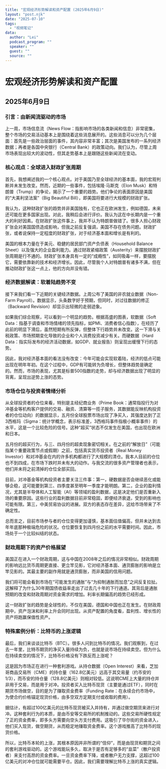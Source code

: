 ```yaml
---
title: "宏观经济形势解读和资产配置 (2025年6月9日)"
layout: "post.njk"  
date: "2025-07-10"
tags:
  - "视频笔记"
data:
  author: "Lei"
  podcast_program: ""
  speaker: ""
  guest: "" 
  source: ""
---
```


<div class="container">

# 宏观经济形势解读和资产配置

## 2025年6月9日

### 引言：由新闻流驱动的市场

上一周，市场信息流（<span class="term">News
Flow</span>：指影响市场的各类新闻和信息）非常密集，整个市场的交易活动基本上是围绕着这些消息展开的。这些消息可以分为几个层面：首先是一些政治层面的事件，其内容非常丰富；其次是美国发布的一系列经济数据；再者是各国中央银行（<span class="term">Central
Bank</span>）的政策动向。我们认为，尽管上周市场表现出较大的波动性，但其走势基本上是跟随这些新闻流在变动。

### 核心观点：全球进入财政扩张周期

首先，我想阐述我的一个核心观点。对于美国乃至全球经济的基本面，我的宏观判断并未发生改变。然而，近期的一些事件，包括埃隆·马斯克（Elon
Musk）和特朗普（Trump）的争论，揭示了一个重要的趋势。他们争论的表面原因是美国的“大美利坚法案”（<span class="term">Big
Beautiful Bill</span>），即美国将要进行大规模的财政扩张。

我认为，这种财政扩张的趋势并非美国独有，它也正在欧洲发生，例如德国，未来还可能在更多国家出现。对此，我稍后会进行评价。我认为这在中长期内是一个重大的利好因素。在财政扩张这件事上，我并不认为特朗普做错了。很多人担心财政扩张会对美国国债造成影响，但我之前反复强调，美国不存在债务问题。财政扩张，或者说保持一定程度的财政扩张，对于经济基本面和增长是有利的。

美国的根本力量在于美元、稳健的居民部门资产负债表（<span class="term">Household
Balance
Sheet</span>）以及强大的企业盈利能力。通过财政紧缩政策（<span class="term">Austerity</span>）来摆脱财政扩张周期是行不通的。财政扩张本身具有一定的“成瘾性”，如同吸毒一样，要摆脱它，需要依靠新的技术和经济增长。因此，尽管我个人对特朗普有诸多不满，但在推动财政扩张这一点上，他的方向并没有错。

### 经济数据解读：软着陆趋势不变

接下来我们看一下近期的关键经济数据。上周公布了美国的非农就业数据（<span class="term">Non-Farm
Payroll</span>）。数据显示，头条数字好于预期，但同时，对过往数据的修正（<span class="term">Backward
Revision</span>）却显示出轻微的走弱迹象。

如果我们综合观察，可以看到一个明显的趋势。根据高盛的图表，软数据（<span class="term">Soft
Data</span>：指基于调查和市场情绪的领先指标，如PMI、消费者信心指数），在经历了此前的明显下滑后，虽然短期有所反弹，但整体下行趋势并未改变。这一下滑与关税政策、市场预期变化导致的企业和个人消费投资减少有关。而硬数据（<span class="term">Hard
Data</span>：指实际发布的经济活动数据，如GDP、就业报告）则呈现出缓慢下行的态势。

因此，我对经济基本面的看法没有改变：今年可能会实现软着陆，经济的低点可能出现在明年年初。在这个过程中，GDP有可能转为负增长，但整体趋势是确定的。然而，市场的表现，尤其是标普500指数的走势，却与经济数据出现了明显的背离，呈现出逆势上涨的态势。

### 市场仓位与投资者情绪分析

从全球投资者的仓位来看，特别是主经纪商业务（<span class="term">Prime
Book</span>：通常指投行为对冲基金等机构客户提供的交易、融资、清算等一揽子服务，其数据能反映机构投资者的仓位动向）的数据显示，五月份全球股票市场出现了净买入，其强度达到了正3西格玛（<span class="term">Sigma</span>：统计学概念，表示标准差，3西格玛事件指极小概率事件）的水平，这是一个比较危险的信号。这种“超买”状态不仅发生在美国，也出现在欧洲和日本。

五月份的超买行为，与三、四月份的超卖现象密切相关。在之前的“解放日”（可能指某个重要政策节点或假期）之前，包括真实货币投资者（Real
Money
Investor）和对冲基金在内的许多机构都进行了大规模的清仓。我本人目前的仓位也不到四成，在市场下跌时并未有大的动作。与我交流的很多资产管理者也表示，他们并未将之前清掉的仓位全部买回。

目前，对冲基金等机构投资者主要关注三件事：第一，硬数据是否会继续恶化或能够企稳，这可能要到第三、四季度甚至明年一季度才能明朗。第二，企业的盈利情况，尤其是半导体和人工智能（AI）等领域的盈利数据，这是决定他们是否重新入场的重要原因。这些行业的盈利数据目前非常稳固，即便经济衰退，受到的影响也可能有限。第三，中美贸易协议的进展。双方的表态存在差异，这给市场带来了不确定性。

总而言之，目前市场参与者的仓位变得更加谨慎，基本面估值偏高，但并未达到去年年底那种极端危险的状况。仓位要恢复到四月份之前的水平需要时间。因此，市场处于一个比较纠结的状态。

### 财政周期下的资产价格展望

美国正在进入一个财政周期，这与中国在2008年之后的情况非常相似。财政周期的影响远比货币周期更直接、更立竿见影，它对经济基本面、通货膨胀的影响是立竿见影的。其最主要的副作用就是通货膨胀，而非美国的信用问题。

我们将可能会看到市场在“可能发生的通胀”与“为抑制通胀而加息”之间反复拉扯。这解释了为什么30年期国债收益率走出了过去几十年的下行通道。其背后是通胀预期的改变和财政周期对资金需求的增加。利率长期偏高的趋势已经形成。

这一财政扩张的趋势是全球性的，不仅在美国，德国和中国也正在发生。在财政周期中，资产泡沫和利率上升会同时出现。从资产配置的角度看，盈利性、增长性的资产将跑赢保值性资产。

### 特殊案例分析：比特币的上涨逻辑

最后，我们来谈谈比特币（BTC）。很多人问到比特币的情况。我们观察到，在过去一年里，比特币期货的净买入量持续为负，也就是说市场在持续卖空。但为什么在持续卖空的情况下，比特币价格没有下跌反而上涨呢？

这是因为市场正在进行一种套利游戏。从持仓数据（Open
Interest）来看，芝加哥商品交易所（CME）的持仓量（162.8亿美元）远高于其交易量（约币安的1/3），而币安的持仓量（128.8亿美元）则相对较低。这说明CME上大量的持仓并非用于交易，而是用于对冲。投资者买入比特币现货（主要是通过ETF），同时在期货市场做空，目的是为了赚取资金费率（<span class="term">Funding
Rate</span>：在永续合约市场中，为使合约价格锚定现货价格，由多空双方定期支付或收取的费用）。

据估计，有超过100亿美元的比特币现货被买入并持有，并通过做空期货来进行对冲。这种套利行为的本质，是由币安等交易所的机制推动的。这些交易所硬性规定了正的资金费率，即多头方需要向空头方支付费用。这吸引了华尔街的资金进入，他们买入现货，做空期货，从而稳定地赚取资金费率。这个游戏推高了比特币的现货价格。

所以，比特币本轮的上涨，其根本原因并非所谓的“信仰”，而是由现货和期货之间的套利游戏驱动的。这个游戏能玩多久，取决于是否有足够多的“韭菜”（散户投资者）来支付高昂的资金费率。一旦资金费率下降，或者散户无力支撑，这超过100亿美元的对冲仓位就可能需要平仓。因此，我们需要理解比特币上涨的真实逻辑。
